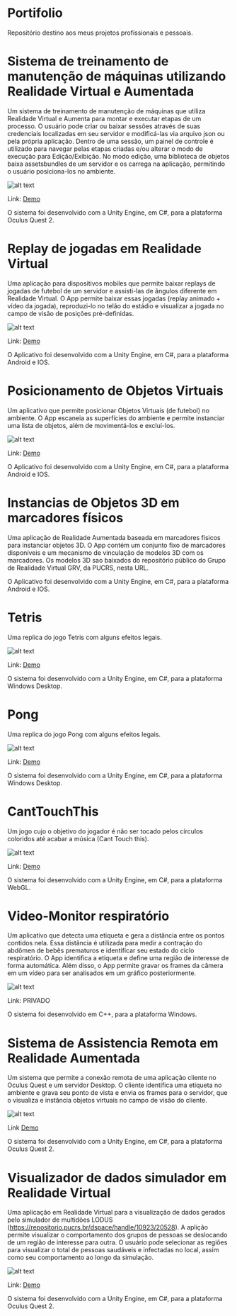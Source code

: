 # Portifolio
Repositório destino aos meus projetos profissionais e pessoais.

# Sistema de treinamento de manutenção de máquinas utilizando Realidade Virtual e Aumentada

Um sistema de treinamento de manutenção de máquinas que utiliza Realidade Virtual e Aumenta para montar e executar etapas de um processo.
O usuário pode criar ou baixar sessões através de suas credenciais localizadas em seu servidor e modificá-las via arquivo json ou pela própria aplicação.
Dentro de uma sessão, um painel de controle é utilizado para navegar pelas etapas criadas e/ou alterar o modo de execução para Edição/Exibição.
No modo edição, uma biblioteca de objetos baixa assetsbundles de um servidor e os carrega na aplicação, permitindo o usuário posiciona-los no ambiente.

![alt text](https://github.com/ViniciusChrisosthemos/Portifolio/blob/main/App.png)

Link: [Demo](http://tiny.cc/TrainingEditorDemo)

O sistema foi desenvolvido com a Unity Engine, em C#, para a plataforma Oculus Quest 2.

# Replay de jogadas em Realidade Virtual

Uma aplicação para dispositivos mobiles que permite baixar replays de jogadas de futebol de um servidor e assisti-las de ângulos diferente em Realidade Virtual.
O App permite baixar essas jogadas (replay animado + vídeo da jogada), reproduzi-lo no telão do estádio e visualizar a jogada no campo de visão de posições pré-definidas. 

![alt text](https://github.com/ViniciusChrisosthemos/Portifolio/blob/main/Replay.png)

Link: [Demo](https://www.youtube.com/watch?v=DELOkUuWptk)

O Aplicativo foi desenvolvido com a Unity Engine, em C#, para a plataforma Android e IOS.

# Posicionamento de Objetos Virtuais

Um aplicativo que permite posicionar Objetos Virtuais (de futebol) no ambiente. O App escaneia as superfícies do ambiente e permite instanciar uma lista de objetos, além de movimentá-los e excluí-los.

![alt text](https://github.com/ViniciusChrisosthemos/Portifolio/blob/main/PosicionaObjetos.png)

Link: [Demo](https://www.youtube.com/watch?v=LYU5auk4eyE)

O Aplicativo foi desenvolvido com a Unity Engine, em C#, para a plataforma Android e IOS.

# Instancias de Objetos 3D em marcadores físicos

Uma aplicação de Realidade Aumentada baseada em marcadores fisicos para instanciar objetos 3D. O App contém um conjunto fixo de marcadores disponíveis e um mecanismo de vinculação de modelos 3D com os marcadores. Os modelos 3D sao baixados do repositório público do Grupo de Realidade Virtual GRV, da PUCRS, nesta URL.

O Aplicativo foi desenvolvido com a Unity Engine, em C#, para a plataforma Android e IOS.

# Tetris

Uma replica do jogo Tetris com alguns efeitos legais.

![alt text](https://github.com/ViniciusChrisosthemos/Portifolio/blob/main/Tetris.png)

Link: [Demo](https://github.com/ViniciusChrisosthemos/Tetris)

O sistema foi desenvolvido com a Unity Engine, em C#, para a plataforma Windows Desktop.

# Pong

Uma replica do jogo Pong com alguns efeitos legais.

![alt text](https://github.com/ViniciusChrisosthemos/Portifolio/blob/main/Pong.png)

Link: [Demo](https://github.com/ViniciusChrisosthemos/Pong)

O sistema foi desenvolvido com a Unity Engine, em C#, para a plataforma Windows Desktop.

# CantTouchThis

Um jogo cujo o objetivo do jogador é não ser tocado pelos círculos coloridos até acabar a música (Cant Touch this).

![alt text](https://github.com/ViniciusChrisosthemos/Portifolio/blob/main/CantTouchThis.png)

Link: [Demo](https://simmer.io/@VChrisosthemos/canttouchthis)

O sistema foi desenvolvido com a Unity Engine, em C#, para a plataforma WebGL.

# Video-Monitor respiratório

Um aplicativo que detecta uma etiqueta e gera a distância entre os pontos contidos nela. Essa distância é utilizada para medir a contração do abdômen de bebês prematuros e identificar seu estado do ciclo respiratório. O App identifica a etiqueta e define uma região de interesse de forma automática. Além disso, o App permite gravar os frames da câmera em um vídeo para ser analisados em um gráfico posteriormente.


![alt text](https://github.com/ViniciusChrisosthemos/Portifolio/blob/main/Monitor.png)

Link: PRIVADO

O sistema foi desenvolvido em C++, para a plataforma Windows.

# Sistema de Assistencia Remota em Realidade Aumentada

Um sistema que permite a conexão remota de uma aplicação cliente no Oculus Quest e um servidor Desktop.
O cliente identifica uma etiqueta no ambiente e grava seu ponto de vista e envia os frames para o servidor, que o visualiza e instância objetos virtuais no campo de visão do cliente.

![alt text](https://github.com/ViniciusChrisosthemos/Portifolio/blob/main/assistencia_remota_demo.png)

Link [Demo](https://youtu.be/JWfYCmh9_Lc)

O sistema foi desenvolvido com a Unity Engine, em C#, para a plataforma Oculus Quest 2.

# Visualizador de dados simulador em Realidade Virtual

Uma aplicação em Realidade Virtual para a visualização de dados gerados pelo simulador de multidões LODUS (https://repositorio.pucrs.br/dspace/handle/10923/20528).
A aplição permite visualizar o comportamento dos grupos de pessoas se deslocando de um região de interesse para outra.
O usuário pode selecionar as regiões para visualizar o total de pessoas saudáveis e infectadas no local, assim como seu comportamento ao longo da simulação.

![alt text](https://github.com/ViniciusChrisosthemos/Portifolio/blob/main/visu_dados_demo.png)

Link: [Demo](http://tiny.cc/VisuDadosVR)

O sistema foi desenvolvido com a Unity Engine, em C#, para a plataforma Oculus Quest 2.
